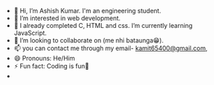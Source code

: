 - 👋 Hi, I’m Ashish Kumar. I'm an engineering student. 
- 👀 I’m interested in web development. 
- 🌱 I already completed C, HTML and css. I’m currently learning JavaScript. 
- 💞️ I’m looking to collaborate on (me nhi bataunga😁). 
- 📫 you can contact me through my email- kamit65400@gmail.com,
- 😄 Pronouns: He/Him
- ⚡ Fun fact: Coding is fun🗿
- 
